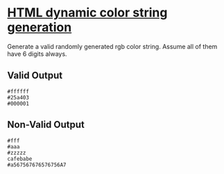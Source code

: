 # [HTML dynamic color string generation](https://www.codewars.com/kata/html-dynamic-color-string-generation "https://www.codewars.com/kata/56f1c6034d0c330e4a001059")

Generate a valid randomly generated rgb color string. Assume all of them have 6 digits always.

Valid Output
---
    #ffffff
    #25a403
    #000001

Non-Valid Output
---
    #fff
    #aaa
    #zzzzz
    cafebabe
    #a567567676576756A7